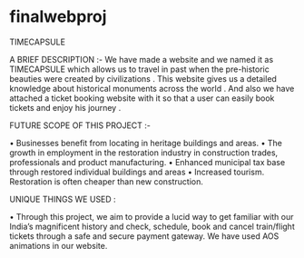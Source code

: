 # finalwebproj

TIMECAPSULE 

A BRIEF DESCRIPTION :-
We have made a website and we named it as TIMECAPSULE which allows us to travel in past when the 
pre-historic beauties were created by civilizations . This website gives us a detailed knowledge about 
historical monuments across the world . And also we have attached a ticket booking website with it so that 
a user can easily book tickets and enjoy his journey .


FUTURE SCOPE OF THIS PROJECT :-

• Businesses benefit from locating in heritage buildings and areas.
• The growth in employment in the restoration industry in construction trades, professionals and product 
manufacturing.
• Enhanced municipal tax base through restored individual buildings and areas
• Increased tourism.
Restoration is often cheaper than new construction.


UNIQUE THINGS WE USED :

• Through this project, we aim to provide a lucid way to get familiar with our India’s magnificent history and check, 
schedule, book and cancel train/flight tickets through a safe and secure payment gateway.
We have used AOS animations in our website.
